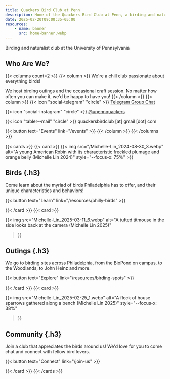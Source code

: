 ```yaml
---
title: Quackers Bird Club at Penn
description: Home of the Quackers Bird Club at Penn, a birding and naturalist club at the University of Pennsylvania
date: 2025-02-20T09:00:35-05:00
resources:
    - name: banner
      src: home-banner.webp
---
```


Birding and naturalist club at the University of Pennsylvania

<!--more-->
<!-- Above is a divider between the summary (above) and content (below) -->

## Who Are We?

{{< columns count=2 >}}
{{< column >}}
We're a chill club passionate about everything birds!

We host birding outings and the occasional craft session. No matter how often you can make it, we'd
be happy to have you!
{{< /column >}}
{{< column >}}
{{< icon "social-telegram" "circle" >}} <a href="https://t.me/+5wtWHPQWUflmOWY5" title="Quackers Bird Club at Penn on Telegram">Telegram Group Chat</a>

{{< icon "social-instagram" "circle" >}} <a href="https://www.instagram.com/upennquackers" title="Quackers Bird Club at Penn on Instagram">@upennquackers</a>

{{< icon "tabler--mail" "circle" >}} quackersbirdclub [at] gmail [dot] com

{{< button text="Events" link="/events" >}}
{{< /column >}}
{{< /columns >}}

<div class="alt-cards">
{{< cards >}}
{{< card >}}
{{< img
    src="/Michelle-Lin_2024-08-30_3.webp"
    alt="A young American Robin with its characteristic freckled plumage and orange belly (Michelle Lin 2024)"
    style="--focus-x: 75%"
>}}

## Birds {.h3}

Come learn about the myriad of birds Philadelphia has to offer,
and their unique characteristics and behaviors!

{{< button text="Learn" link="/resources/philly-birds" >}}

{{< /card >}}
{{< card >}}

{{< img
    src="Michelle-Lin_2025-03-11_6.webp"
    alt="A tufted titmouse in the side looks back at the camera (Michelle Lin 2025)"
>}}

## Outings {.h3}

We go to birding sites across Philadelphia, from the BioPond on campus, to the Woodlands, to
John Heinz and more.

{{< button text="Explore" link="/resources/birding-spots" >}}

{{< /card >}}
{{< card >}}

{{< img
    src="Michelle-Lin_2025-02-25_1.webp"
    alt="A flock of house sparrows gathered along a bench (Michelle Lin 2025)"
    style="--focus-x: 38%"
>}}

## Community {.h3}

Join a club that appreciates the birds around us! We'd love for you to come chat and connect
with fellow bird lovers.

{{< button text="Connect" link="/join-us" >}}

{{< /card >}}
{{< /cards >}}
</div>
<!---->
<!--## See More-->
<!---->
<!--Interested even just a little in our club? Want to see what we're doing? Have something-->
<!--you'd like to share?-->
<!---->
<!--Feel free to reach out and follow us!-->
<!---->
<!--{{< button text="Join Us!" link="/join-us" >}}-->
